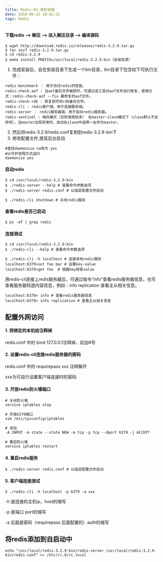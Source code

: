 ```yaml
---
title: Redis-01-单机安装
date: 2018-06-22 18:42:22
tags: Redis
---
```



#### 下载redis --> 解压 --> 进入解压目录 --> 编译源码

```
$ wget http://download.redis.io/releases/redis-3.2.9.tar.gz
$ tar zxvf redis-3.2.9.tar.gz 
$ cd redis-3.2.9
$ make install PREFIX=/usr/local/redis-3.2.9-bin（安装目录）
```
1. 完成安装后，会在安装目录下生成一个bin目录，bin目录下包含如下可执行文件：
```
redis-benchmark ： 用于测试redis的性能。
redis-check-aof : 当aof备份文件被损坏，可通过该工具对aof文件进行修复，使用方式：redis-check-aof --fix 要修复的aof文件。
redis-check-rdb : 修复损坏的rdb备份文件。
redis-cli : redis客户端，用于连接服务端。
redis-server ： redis服务器端，用于启动redis服务器。
redis-sentinel : 哨兵模式（实际使用较多） 在master-slave模式下（slave默认不支持写），当master出现异常时，自动在slave中选择一台作为master。
```
2. 然后将redis-3.2.9/redis.conf复制到redis-3.2.9-bin下
3. 修改配置文件,使其后台启动
```
#查找daemonize no改为 yes
#以守护进程方式运行  
daemonize yes 
```


#### 启动redis  

```
$ cd /usr/local/redis-3.2.9-bin
$ ./redis-server --help # 查看命令参数选项
$ ./redis-server redis.conf # 以指定配置文件启动

$ ./redis-cli shutdown # 关闭redis服务
```
  
#### 查看redis是否己启动  

```
$ ps -ef | grep redis
```

#### 连接测试

```
$ cd /usr/local/redis-3.2.9-bin
$ ./redis-cli --help # 查看命令参数选项

$ ./redis-cli -h localhost # 连接本地redis服务
localhost:6379>set foo bar # 设置key-value
localhost:6379>get foo  # 根据key获取value
```

用redis-cli连接上redis服务器后，可通过指令“info”查看redis服务器信息，也可查看服务器知道内容信息，例如：info replication 查看主从相关信息。

```
localhost:6379> info # 查看redis服务器信息
localhost:6379> info replication # 查看主从相关信息
```

## 配置外网访问
#### 1. 将绑定的本机给注释掉
redis.conf 中的 bind 127.0.0.1注释掉，前加#号

#### 2. 设置redis-cli连接redis服务器的密码
redis.conf 中的 requirepass xxx 注释解开

xxx为可自行设置客户端连接时的密码

#### 3. 开放redis防火墙端口

```
# 关闭防火墙  
service iptables stop

# 开放6379端口
vim /etc/sysconfig/iptables

# 添加  
-A INPUT -m state --state NEW -m tcp -p tcp --dport 6379 -j ACCEPT 

# 重启防火墙  
service iptables restart
```

#### 4. 重启redis服务
```
$ ./redis-server redis.conf # 以指定配置文件启动
```

#### 5. 客户端连接测试

```
$ ./redis-cli -h localhost -p 6379 -a xxx
```
-h 是连接的主机ip，host的缩写

-p 是端口 port的缩写

-a 后面是密码（requirepass 后面配置的）auth的缩写



## 将redis添加到自启动中  

```
echo "/usr/local/redis-3.2.9-bin/redis-server /usr/local/redis-3.2.9-bin/redis.conf" >> /etc/rc.d/rc.local
```
